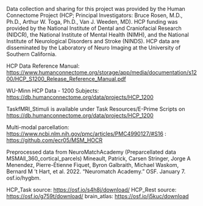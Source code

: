 Data collection and sharing for this project was provided by the Human Connectome Project (HCP; Principal
Investigators: Bruce Rosen, M.D., Ph.D., Arthur W. Toga, Ph.D., Van J. Weeden, MD). HCP funding was provided by the
National Institute of Dental and Craniofacial Research (NIDCR), the National Institute of Mental Health (NIMH), and the
National Institute of Neurological Disorders and Stroke (NINDS). HCP data are disseminated by the Laboratory of Neuro
Imaging at the University of Southern California.

HCP Data Reference Manual: https://www.humanconnectome.org/storage/app/media/documentation/s1200/HCP_S1200_Release_Reference_Manual.pdf

WU-Minn HCP Data - 1200 Subjects: https://db.humanconnectome.org/data/projects/HCP_1200

TaskfMRI_Stimuli is available under Task Resources/E-Prime Scripts on https://db.humanconnectome.org/data/projects/HCP_1200

Multi-modal parcellation: https://www.ncbi.nlm.nih.gov/pmc/articles/PMC4990127/#S16
						: https://github.com/ecr05/MSM_HOCR

Preprocessed data from NeuroMatchAcademy
(Preparcellated data MSMAll_360_cortical_parcels)
Mineault, Patrick, Carsen Stringer, Jorge A Menendez, Pierre-Étienne Fiquet, Byron Galbraith, Michael Waskom, Bernard M ’t Hart, et al. 2022. “Neuromatch Academy.” OSF. January 7. osf.io/hygbm.

HCP_Task source: https://osf.io/s4h8j/download/
HCP_Rest source: https://osf.io/g759t/download/
brain_atlas: https://osf.io/j5kuc/download